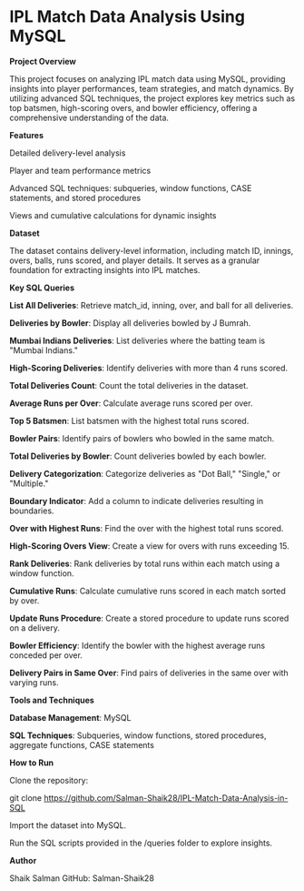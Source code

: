 # IPL Match Data Analysis Using MySQL

**Project Overview**

This project focuses on analyzing IPL match data using MySQL, providing insights into player performances, team strategies, and match dynamics. By utilizing advanced SQL techniques, the project explores key metrics such as top batsmen, high-scoring overs, and bowler efficiency, offering a comprehensive understanding of the data.

**Features**

Detailed delivery-level analysis

Player and team performance metrics

Advanced SQL techniques: subqueries, window functions, CASE statements, and stored procedures

Views and cumulative calculations for dynamic insights

**Dataset**

The dataset contains delivery-level information, including match ID, innings, overs, balls, runs scored, and player details. It serves as a granular foundation for extracting insights into IPL matches.

**Key SQL Queries**

**List All Deliveries**: Retrieve match_id, inning, over, and ball for all deliveries.

**Deliveries by Bowler**: Display all deliveries bowled by J Bumrah.

**Mumbai Indians Deliveries**: List deliveries where the batting team is "Mumbai Indians."

**High-Scoring Deliveries**: Identify deliveries with more than 4 runs scored.

**Total Deliveries Count**: Count the total deliveries in the dataset.

**Average Runs per Over**: Calculate average runs scored per over.

**Top 5 Batsmen**: List batsmen with the highest total runs scored.

**Bowler Pairs**: Identify pairs of bowlers who bowled in the same match.

**Total Deliveries by Bowler**: Count deliveries bowled by each bowler.

**Delivery Categorization**: Categorize deliveries as "Dot Ball," "Single," or "Multiple."

**Boundary Indicator**: Add a column to indicate deliveries resulting in boundaries.

**Over with Highest Runs**: Find the over with the highest total runs scored.

**High-Scoring Overs View**: Create a view for overs with runs exceeding 15.

**Rank Deliveries**: Rank deliveries by total runs within each match using a window function.

**Cumulative Runs**: Calculate cumulative runs scored in each match sorted by over.

**Update Runs Procedure**: Create a stored procedure to update runs scored on a delivery.

**Bowler Efficiency**: Identify the bowler with the highest average runs conceded per over.

**Delivery Pairs in Same Over**: Find pairs of deliveries in the same over with varying runs.

**Tools and Techniques**

**Database Management**: MySQL

**SQL Techniques**: Subqueries, window functions, stored procedures, aggregate functions, CASE statements

**How to Run**

Clone the repository:

git clone https://github.com/Salman-Shaik28/IPL-Match-Data-Analysis-in-SQL

Import the dataset into MySQL.

Run the SQL scripts provided in the /queries folder to explore insights.

**Author**

Shaik Salman
GitHub: Salman-Shaik28

